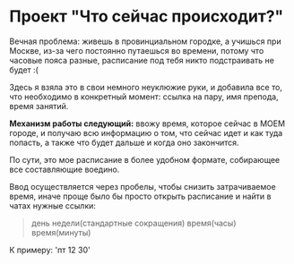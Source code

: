 # Проект "Что сейчас происходит?"
Вечная проблема: живешь в провинциальном городке, а учишься при Москве, из-за чего постоянно путаешься во времени, потому что часовые пояса разные, расписание под тебя никто подстраивать не будет :(

Здесь я взяла это в свои немного неуклюжие руки, и добавила все то, что необходимо в конкретный момент: ссылка на пару, имя препода, время занятий.


**Механизм работы следующий:** ввожу время, которое сейчас в МОЕМ городе, и получаю всю информацию о том, что сейчас идет и как туда попасть, а также что будет дальше и когда оно закончится.

По сути, это мое расписание в более удобном формате, собирающее все составляющие воедино.

Ввод осуществляется через пробелы, чтобы снизить затрачиваемое время, иначе проще было бы просто открыть расписание и найти в чатах нужные ссылки: 
> день недели(стандартные сокращения) время(часы) время(минуты)

К примеру: 'пт 12 30'
